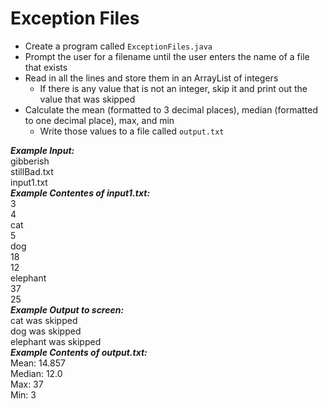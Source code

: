 # Exception Files

- Create a program called `ExceptionFiles.java`
- Prompt the user for a filename until the user enters the name of a file that exists
- Read in all the lines and store them in an ArrayList of integers
  - If there is any value that is not an integer, skip it and print out the value that was skipped
-  Calculate the mean (formatted to 3 decimal places), median (formatted to one decimal place), max, and min
   -  Write those values to a file called `output.txt`

***Example Input:***\
gibberish\
stillBad.txt\
input1.txt\
***Example Contentes of input1.txt:***\
3\
4\
cat\
5\
dog\
18\
12\
elephant\
37\
25\
***Example Output to screen:***\
cat was skipped\
dog was skipped\
elephant was skipped\
***Example Contents of output.txt:***\
Mean: 14.857\
Median: 12.0\
Max: 37\
Min: 3
